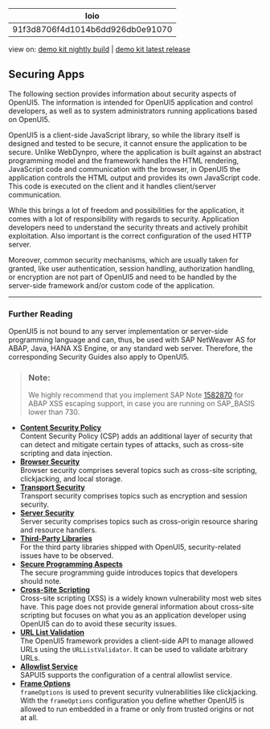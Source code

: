 <!-- loio91f3d8706f4d1014b6dd926db0e91070 -->

| loio |
| -----|
| 91f3d8706f4d1014b6dd926db0e91070 |

<div id="loio">

view on: [demo kit nightly build](https://openui5nightly.hana.ondemand.com/#/topic/91f3d8706f4d1014b6dd926db0e91070) | [demo kit latest release](https://openui5.hana.ondemand.com/#/topic/91f3d8706f4d1014b6dd926db0e91070)</div>

## Securing Apps

The following section provides information about security aspects of OpenUI5. The information is intended for OpenUI5 application and control developers, as well as to system administrators running applications based on OpenUI5.

OpenUI5 is a client-side JavaScript library, so while the library itself is designed and tested to be secure, it cannot ensure the application to be secure. Unlike WebDynpro, where the application is built against an abstract programming model and the framework handles the HTML rendering, JavaScript code and communication with the browser, in OpenUI5 the application controls the HTML output and provides its own JavaScript code. This code is executed on the client and it handles client/server communication.

While this brings a lot of freedom and possibilities for the application, it comes with a lot of responsibility with regards to security. Application developers need to understand the security threats and actively prohibit exploitation. Also important is the correct configuration of the used HTTP server.

Moreover, common security mechanisms, which are usually taken for granted, like user authentication, session handling, authorization handling, or encryption are not part of OpenUI5 and need to be handled by the server-side framework and/or custom code of the application.

***

### Further Reading

OpenUI5 is not bound to any server implementation or server-side programming language and can, thus, be used with SAP NetWeaver AS for ABAP, Java, HANA XS Engine, or any standard web server. Therefore, the corresponding Security Guides also apply to OpenUI5.

> ### Note:  
> We highly recommend that you implement SAP Note [1582870](https://launchpad.support.sap.com/#/notes/1582870) for ABAP XSS escaping support, in case you are running on SAP\_BASIS lower than 730.

-   **[Content Security Policy](Content_Security_Policy_fe1a6db.md "Content Security Policy (CSP) adds an additional layer of security that can detect and mitigate certain types of attacks, such as
		cross-site scripting and data injection.")**  
Content Security Policy \(CSP\) adds an additional layer of security that can detect and mitigate certain types of attacks, such as cross-site scripting and data injection.
-   **[Browser Security](Browser_Security_91f3b66.md "Browser security comprises several topics such as cross-site scripting, clickjacking,
		and local storage.")**  
Browser security comprises several topics such as cross-site scripting, clickjacking, and local storage.
-   **[Transport Security](Transport_Security_91f3e60.md "Transport security comprises topics such as encryption and session
		security.")**  
Transport security comprises topics such as encryption and session security.
-   **[Server Security](Server_Security_91f3cac.md "Server security comprises topics such as cross-origin resource sharing and resource
		handlers.")**  
Server security comprises topics such as cross-origin resource sharing and resource handlers.
-   **[Third-Party Libraries](Third_Party_Libraries_91f3df4.md "For the third party libraries shipped with OpenUI5, security-related issues have to be
		observed. ")**  
For the third party libraries shipped with OpenUI5, security-related issues have to be observed.
-   **[Secure Programming Aspects](Secure_Programming_Aspects_91f3c40.md "The secure programming guide introduces topics that developers should note.")**  
The secure programming guide introduces topics that developers should note.
-   **[Cross-Site Scripting](Cross_Site_Scripting_91f0bd3.md "Cross-site scripting (XSS) is a widely known vulnerability most web sites have. This
		page does not provide general information about cross-site scripting but focuses on what you
		as an application developer using OpenUI5 can do to avoid these security issues.")**  
Cross-site scripting \(XSS\) is a widely known vulnerability most web sites have. This page does not provide general information about cross-site scripting but focuses on what you as an application developer using OpenUI5 can do to avoid these security issues.
-   **[URL List Validation](URL_List_Validation_91f3768.md "The OpenUI5 framework provides a client-side API to manage allowed URLs using
		the URLListValidator. It can be used to validate arbitrary URLs.")**  
The OpenUI5 framework provides a client-side API to manage allowed URLs using the `URLListValidator`. It can be used to validate arbitrary URLs.
-   **[Allowlist Service](Allowlist_Service_d04a6d4.md "SAPUI5 supports the configuration of a central allowlist service.")**  
SAPUI5 supports the configuration of a central allowlist service.
-   **[Frame Options](Frame_Options_62d9c4d.md "frameOptions is used to prevent security vulnerabilities like
		clickjacking. With the frameOptions configuration you define whether OpenUI5 is allowed to run
		embedded in a frame or only from trusted origins or not at all.")**  
`frameOptions` is used to prevent security vulnerabilities like clickjacking. With the `frameOptions` configuration you define whether OpenUI5 is allowed to run embedded in a frame or only from trusted origins or not at all.

